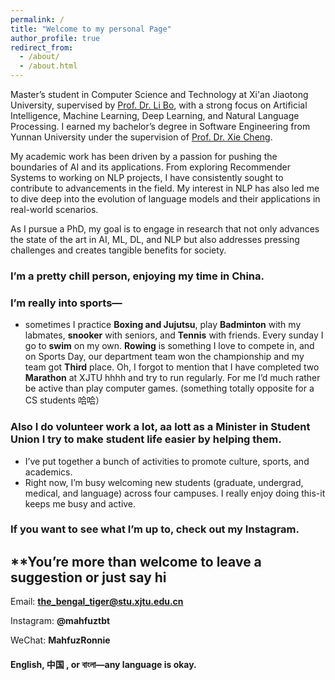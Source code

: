 ```yaml
---
permalink: /
title: "Welcome to my personal Page"
author_profile: true
redirect_from: 
  - /about/
  - /about.html
---
```


Master’s student in Computer Science and Technology at Xi'an Jiaotong University, supervised by [Prof. Dr. Li Bo](https://gr.xjtu.edu.cn/web/boblee/2), with a strong focus on Artificial Intelligence, Machine Learning, Deep Learning, and Natural Language Processing. I earned my bachelor’s degree in Software Engineering from Yunnan University under the supervision of [Prof. Dr. Xie Cheng](http://www.sei.ynu.edu.cn/info/1023/1166.htm).<br/>

My academic work has been driven by a passion for pushing the boundaries of AI and its applications. From exploring Recommender Systems to working on NLP projects, I have consistently sought to contribute to advancements in the field. My interest in NLP has also led me to dive deep into the evolution of language models and their applications in real-world scenarios.<br/>

As I pursue a PhD, my goal is to engage in research that not only advances the state of the art in AI, ML, DL, and NLP but also addresses pressing challenges and creates tangible benefits for society. 



### I’m a pretty chill person, enjoying my time in China. 
### I’m really into sports—
- sometimes I practice **Boxing and Jujutsu**, play **Badminton** with my labmates, **snooker** with seniors, and **Tennis** with friends. Every sunday I go to **swim** on my own. **Rowing** is something I love to compete in, and on Sports Day, our department team won the championship and my team got **Third** place. Oh, I forgot to mention that I have completed two **Marathon** at XJTU hhhh and try to run regularly. For me I’d much rather be active than play computer games. (something totally opposite for a CS students 哈哈）

### Also I do volunteer work a lot, aa lott as a Minister in Student Union I try to make student life easier by helping them. 
- I’ve put together a bunch of activities to promote culture, sports, and academics. 
- Right now, I’m busy welcoming new students (graduate, undergrad, medical, and language) across four campuses. I really enjoy doing this-it keeps me busy and active.

### If you want to see what I’m up to, check out my Instagram.

## **You’re more than welcome to leave a suggestion or just say hi
Email: **the_bengal_tiger@stu.xjtu.edu.cn** 

Instagram: **@mahfuztbt**

WeChat: **MahfuzRonnie**

#### English, 中国 , or বাংলা—any language is okay.
